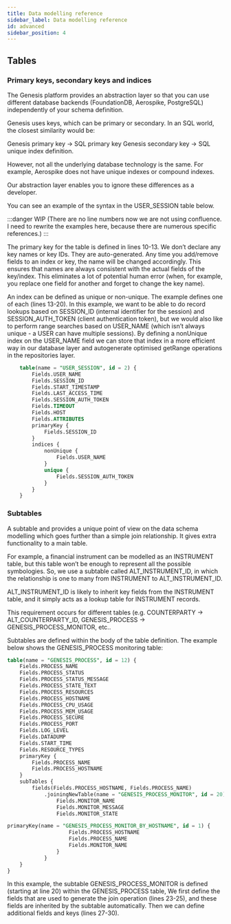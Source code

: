 ```yaml
---
title: Data modelling reference
sidebar_label: Data modelling reference
id: advanced
sidebar_position: 4
---
```


## Tables
### Primary keys, secondary keys and indices
The Genesis platform provides an abstraction layer so that you can use different database backends (FoundationDB, Aerospike, PostgreSQL) independently of your schema definition. 

Genesis uses keys, which can be primary or secondary. In an SQL world, the closest similarity would be: 

Genesis primary key → SQL primary key
Genesis secondary key → SQL unique index definition.

However, not all the underlying database technology is the same. For example, Aerospike does not have unique indexes or compound indexes.

Our abstraction layer enables you to ignore these differences as a developer.

You can see an example of the syntax in the USER_SESSION table below.

:::danger WIP
(There are no line numbers now we are not using confluence. I need to rewrite the examples here, because there are numerous specific references.)
:::

The primary key for the table is defined in lines 10-13. We don’t declare any key names or key IDs. They are auto-generated. Any time you add/remove fields to an index or key, the name will be changed accordingly. This ensures that names are always consistent with the actual fields of the key/index. This eliminates a lot of potential human error (when, for example, you replace one field for another and forget to change the key name).

An index can be defined as unique or non-unique. The example defines one of each (lines 13-20). In this example, we want to be able to do record lookups based on SESSION_ID (internal identifier for the session) and SESSION_AUTH_TOKEN (client authentication token), but we would also like to perform range searches based on USER_NAME (which isn’t always unique - a USER can have multiple sessions). By defining a nonUnique index on the USER_NAME field we can store that index in a more efficient way in our database layer and autogenerate optimised getRange operations in the repositories layer.

```sql
    table(name = "USER_SESSION", id = 2) {
        Fields.USER_NAME
        Fields.SESSION_ID
        Fields.START_TIMESTAMP
        Fields.LAST_ACCESS_TIME
        Fields.SESSION_AUTH_TOKEN
        Fields.TIMEOUT
        Fields.HOST
        Fields.ATTRIBUTES
        primaryKey {
            Fields.SESSION_ID
        }
        indices {
            nonUnique {
                Fields.USER_NAME
            }
            unique {
                Fields.SESSION_AUTH_TOKEN
            }
        }
    }
```

### Subtables
A subtable and provides a unique point of view on the data schema modelling which goes further than a simple join relationship. It gives extra functionality to a main table. 

For example, a financial instrument can be modelled as an INSTRUMENT table, but this table won’t be enough to represent all the possible symbologies. So, we use a subtable called ALT_INSTRUMENT_ID, in which the relationship is one to many from INSTRUMENT to ALT_INSTRUMENT_ID. 

ALT_INSTRUMENT_ID is likely to inherit key fields from the INSTRUMENT table, and it simply acts as a lookup table for INSTRUMENT records.  

This requirement occurs for different tables (e.g. COUNTERPARTY → ALT_COUNTERPARTY_ID, GENESIS_PROCESS → GENESIS_PROCESS_MONITOR, etc..

Subtables are defined within the body of the table definition. The example below shows the GENESIS_PROCESS monitoring table:


```sql
table(name = "GENESIS_PROCESS", id = 12) {
    Fields.PROCESS_NAME
    Fields.PROCESS_STATUS
    Fields.PROCESS_STATUS_MESSAGE
    Fields.PROCESS_STATE_TEXT
    Fields.PROCESS_RESOURCES
    Fields.PROCESS_HOSTNAME
    Fields.PROCESS_CPU_USAGE
    Fields.PROCESS_MEM_USAGE
    Fields.PROCESS_SECURE
    Fields.PROCESS_PORT
    Fields.LOG_LEVEL
    Fields.DATADUMP
    Fields.START_TIME
    Fields.RESOURCE_TYPES
    primaryKey {
        Fields.PROCESS_NAME
        Fields.PROCESS_HOSTNAME
    }
    subTables {
        fields(Fields.PROCESS_HOSTNAME, Fields.PROCESS_NAME)
            .joiningNewTable(name = "GENESIS_PROCESS_MONITOR", id = 20) {
                Fields.MONITOR_NAME
                Fields.MONITOR_MESSAGE
                Fields.MONITOR_STATE

primaryKey(name = "GENESIS_PROCESS_MONITOR_BY_HOSTNAME", id = 1) {
                    Fields.PROCESS_HOSTNAME
                    Fields.PROCESS_NAME
                    Fields.MONITOR_NAME
                }
            }
    }
}
```

In this example, the subtable GENESIS_PROCESS_MONITOR is defined (starting at line 20) within the GENESIS_PROCESS table, We first define the fields that are used to generate the join operation (lines 23-25), and these fields are inherited by the subtable automatically. Then we can define additional fields and keys (lines 27-30).